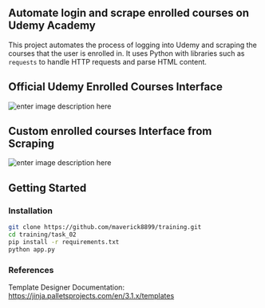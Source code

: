 ## Automate login and scrape enrolled courses on Udemy Academy

This project automates the process of logging into Udemy and scraping the courses that the user is enrolled in. It uses Python with libraries such as `requests` to handle HTTP requests and parse HTML content.

## Official Udemy Enrolled Courses Interface
![enter image description here](https://res.cloudinary.com/dgiozc0lj/image/upload/v1728720201/eadarqnt94tu9icpl2xg.jpg)

## Custom enrolled courses Interface from Scraping

![enter image description here](https://res.cloudinary.com/dgiozc0lj/image/upload/v1728720201/y4kq2ubyamdryym4bgf7.jpg)
## Getting Started

### Installation 
   ```bash
   git clone https://github.com/maverick8899/training.git
   cd training/task_02
   pip install -r requirements.txt
   python app.py 
   ```

###  References
Template Designer Documentation: https://jinja.palletsprojects.com/en/3.1.x/templates
